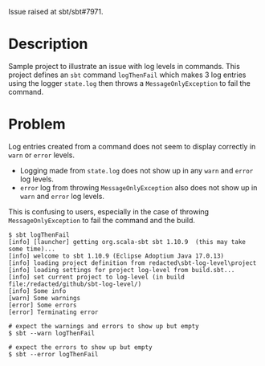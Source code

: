Issue raised at sbt/sbt#7971.

# Description
Sample project to illustrate an issue with log levels in commands. This project defines an `sbt` command `logThenFail` which makes 3 log entries using the logger `state.log` then throws a `MessageOnlyException` to fail the command.

# Problem
Log entries created from a command does not seem to display correctly in `warn` or `error` levels.
* Logging made from `state.log` does not show up in any `warn` and `error` log levels.
* `error` log from throwing `MessageOnlyException` also does not show up in `warn` and `error` log levels.

This is confusing to users, especially in the case of throwing `MessageOnlyException` to fail the command and the build.

```log
$ sbt logThenFail
[info] [launcher] getting org.scala-sbt sbt 1.10.9  (this may take some time)...
[info] welcome to sbt 1.10.9 (Eclipse Adoptium Java 17.0.13)
[info] loading project definition from redacted\sbt-log-level\project
[info] loading settings for project log-level from build.sbt...
[info] set current project to log-level (in build file:/redacted/github/sbt-log-level/)
[info] Some info
[warn] Some warnings
[error] Some errors
[error] Terminating error
```

```log
# expect the warnings and errors to show up but empty
$ sbt --warn logThenFail

```

```log
# expect the errors to show up but empty
$ sbt --error logThenFail

```
